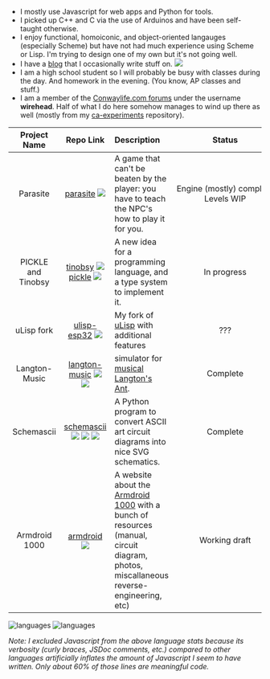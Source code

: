* I mostly use Javascript for web apps and Python for tools.
* I picked up C++ and C via the use of Arduinos and have been self-taught otherwise.
* I enjoy functional, homoiconic, and object-oriented langauges (especially Scheme) but have not had much experience using Scheme or Lisp. I'm trying to design one of my own but it's not going well.
* I have a [blog](https://dragoncoder047.github.io/blog/) that I occasionally write stuff on. ![](https://img.shields.io/github/last-commit/dragoncoder047/blog)
* I am a high school student so I will probably be busy with classes during the day. And homework in the evening. (You know, AP classes and stuff.)
* I am a member of the [Conwaylife.com forums](https://conwaylife.com/forums) under the username **wirehead**. Half of what I do here somehow manages to wind up there as well (mostly from my [ca-experiments](https://github.com/dragoncoder047/ca-experiments) repository).

<!-- [BEGIN PROJECTS -->

| Project Name | Repo Link | Description | Status |
|:------------:|:---------:|:------------|:------:|
| Parasite | [parasite](https://github.com/dragoncoder047/parasite) ![](https://img.shields.io/github/last-commit/dragoncoder047/parasite) | A game that can't be beaten by the player: you have to teach the NPC's how to play it for you. | Engine&nbsp;(mostly)&nbsp;complete<br>Levels WIP |
| PICKLE and Tinobsy | [tinobsy](https://github.com/dragoncoder047/tinobsy) ![](https://img.shields.io/github/last-commit/dragoncoder047/tinobsy)<br>[pickle](https://github.com/dragoncoder047/pickle) ![](https://img.shields.io/github/last-commit/dragoncoder047/pickle) | A new idea for a programming language, and a type system to implement it. | In progress |
| uLisp fork | [ulisp-esp32](https://github.com/dragoncoder047/ulisp-esp32) ![](https://img.shields.io/github/last-commit/dragoncoder047/ulisp-esp32) | My fork of [uLisp](http://ulisp.com/) with additional features | ??? |
| Langton-Music | [langton-music](https://github.com/dragoncoder047/langton-music) ![](https://img.shields.io/github/last-commit/dragoncoder047/langton-music) ![](https://img.shields.io/github/last-commit/dragoncoder047/langton-music/v3-dev?label=v3-dev%20branch%20last%20commit) | simulator for [musical Langton's Ant](https://dragoncoder047.github.io/langton-music). | Complete |
| Schemascii | [schemascii](https://github.com/dragoncoder047/schemascii) ![](https://img.shields.io/github/last-commit/dragoncoder047/schemascii) ![](https://img.shields.io/github/release-date/dragoncoder047/schemascii?label=last%20release) ![](https://img.shields.io/github/commits-since/dragoncoder047/schemascii/latest) | A Python program to convert ASCII art circuit diagrams into nice SVG schematics. | Complete |
| Armdroid 1000 | [armdroid](https://github.com/dragoncoder047/armdroid) ![](https://img.shields.io/github/last-commit/dragoncoder047/armdroid) | A website about the [Armdroid 1000](https://dragoncoder047.github.io/armdroid) with a bunch of resources (manual, circuit diagram, photos, miscallaneous reverse-engineering, etc) | Working draft |

<!-- END PROJECTS] -->

<picture>
  <source media="(prefers-color-scheme: dark)" srcset="https://github-readme-stats.vercel.app/api/top-langs/?username=dragoncoder047&langs_count=100&layout=compact&hide_title=true&theme=dark&hide=javascript,css,html,makefile,markdown">
  <img alt="languages" src="https://github-readme-stats.vercel.app/api/top-langs/?username=dragoncoder047&langs_count=100&layout=compact&hide_title=true&hide=javascript,css,html,makefile,markdown">
</picture>

<picture>
  <source media="(prefers-color-scheme: dark)" srcset="https://github-readme-stats.vercel.app/api/?username=dragoncoder047&hide_title=true&theme=dark&show_icons=true&include_all_commits=true&hide_rank=true">
  <img alt="languages" src="https://github-readme-stats.vercel.app/api/?username=dragoncoder047&hide_title=true&show_icons=true&include_all_commits=true&hide_rank=true">
</picture>

*Note: I excluded Javascript from the above language stats because its verbosity (curly braces, JSDoc comments, etc.) compared to other languages artificially inflates the amount of Javascript I seem to have written. Only about 60% of those lines are meaningful code.*

